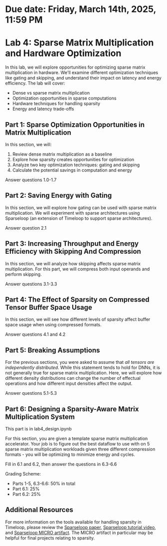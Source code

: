 # Due date: Friday, March 14th, 2025, 11:59 PM

# Lab 4: Sparse Matrix Multiplication and Hardware Optimization

In this lab, we will explore opportunities for optimizing sparse matrix multiplication in hardware. We'll examine different optimization techniques like gating and skipping, and understand their impact on latency and energy efficiency. The lab will cover:

- Dense vs sparse matrix multiplication
- Optimization opportunities in sparse computations
- Hardware techniques for handling sparsity
- Energy and latency trade-offs

## Part 1: Sparse Optimization Opportunities in Matrix Multiplication

In this section, we will:
1. Review dense matrix multiplication as a baseline
2. Explore how sparsity creates opportunities for optimization
3. Analyze two key optimization techniques: gating and skipping
4. Calculate the potential savings in computation and energy

Answer questions 1.0-1.7

## Part 2: Saving Energy with Gating

In this section, we will explore how gating can be used with sparse matrix multiplication. We will experiment with sparse architectures using Sparseloop (an extension of Timeloop to support sparse architectures).

Answer question 2.1

## Part 3: Increasing Throughput and Energy Efficiency with Skipping And Compression

In this section, we will analyze how skipping affects sparse matrix multiplication. For this part, we will compress both input operands and perform skipping.

Answer questions 3.1-3.3

## Part 4: The Effect of Sparsity on Compressed Tensor Buffer Space Usage
In this section, we will see how different levels of sparsity affect buffer space usage when using compressed formats.

Answer questions 4.1 and 4.2

## Part 5: Breaking Assumptions

For the previous sections, you were asked to assume that *all tensors are independently distributed*. While this statement tends to hold for DNNs, it is not generally true for sparse matrix multiplication. Here, we will explore how different density distributions can change the number of effectual operations and how different input densities affect the output. 

Answer questions 5.1-5.3

## Part 6: Designing a Sparsity-Aware Matrix Multiplication System

This part is in lab4_design.ipynb

For this section, you are given a template sparse matrix multiplication accelerator. Your job is to figure out the best dataflow to use with on 5 sparse matrix multiplication workloads given three different compression formats - you will be optimizing to minimize energy and cycles. 

Fill in 6.1 and 6.2, then answer the questions in 6.3-6.6

Grading Scheme:
- Parts 1-5, 6.3-6.6: 50% in total
- Part 6.1: 25%
- Part 6.2: 25%

## Additional Resources

For more information on the tools available for handling sparsity in Timeloop, please review the [Sparseloop paper](https://sparseloop.mit.edu/documents/2022-micro-sparseloop.pdf), [Sparseloop tutorial video](http://accelergy.mit.edu/sparse_tutorial.html), and [Sparseloop MICRO artifact](https://github.com/Accelergy-Project/micro22-sparseloop-artifact). The MICRO artifact in particular may be helpful for final projects relating to sparsity. 